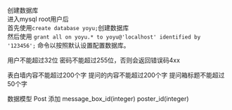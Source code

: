 创建数据库<br>
进入mysql root用户后<br>
首先使用`create database yoyu;`创建数据库<br>
然后使用 
`grant all on yoyu.* to yoyu@'localhost' identified by '123456';` 命令以按照默认设置配置数据库。

用户不能超过32位
密码不能超过255位，否则会返回错误码4xx

表白墙内容不能超过200个字
提问的内容不能超过200个字
提问箱标题不能超过50个字


数据模型
Post 添加 message_box_id(integer) poster_id(integer)